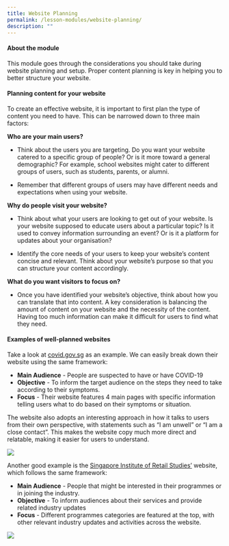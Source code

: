 ```yaml
---
title: Website Planning
permalink: /lesson-modules/website-planning/
description: ""
---
```

#### About the module ####
This module goes through the considerations you should take during website planning and setup. Proper content planning is key in helping you to better structure your website.

#### Planning content for your website ####

To create an effective website, it is important to first plan the type of content you need to have. This can be narrowed down to three main factors:

**Who are your main users?**

*   Think about the users you are targeting. Do you want your website catered to a specific group of people? Or is it more toward a general demographic? For example, school websites might cater to different groups of users, such as students, parents, or alumni.
    
*   Remember that different groups of users may have different needs and expectations when using your website.
    

**Why do people visit your website?**
    

*   Think about what your users are looking to get out of your website. Is your website supposed to educate users about a particular topic? Is it used to convey information surrounding an event? Or is it a platform for updates about your organisation?
    
*   Identify the core needs of your users to keep your website’s content concise and relevant. Think about your website’s purpose so that you can structure your content accordingly.
    

**What do you want visitors to focus on?**
    

*   Once you have identified your website’s objective, think about how you can translate that into content. A key consideration is balancing the amount of content on your website and the necessity of the content. Having too much information can make it difficult for users to find what they need.


#### Examples of well-planned websites

Take a look at [covid.gov.sg](http://covid.gov.sg) as an example. We can easily break down their website using the same framework:

*   **Main Audience** - People are suspected to have or have COVID-19
*   **Objective** - To inform the target audience on the steps they need to take according to their symptoms.
*   **Focus** - Their website features 4 main pages with specific information telling users what to do based on their symptoms or situation.

The website also adopts an interesting approach in how it talks to users from their own perspective, with statements such as “I am unwell” or “I am a close contact”. This makes the website copy much more direct and relatable, making it easier for users to understand.

![](https://i.imgur.com/bNwt9wT.png)

Another good example is the [Singapore Institute of Retail Studies’](https://www.sirs.edu.sg/) website, which follows the same framework:

*   **Main Audience** - People that might be interested in their programmes or in joining the industry.
*   **Objective** - To inform audiences about their services and provide related industry updates
*   **Focus** - Different programmes categories are featured at the top, with other relevant industry updates and activities across the website.

![](https://i.imgur.com/GYjFOTS.png)